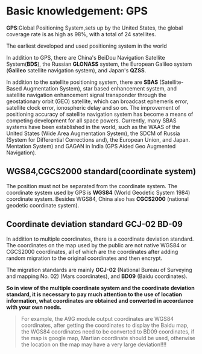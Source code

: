 Basic knowledgement: GPS
===



**GPS**:Global Positioning System,sets up by the United States, the global coverage rate is as high as 98%, with a total of 24 satellites.

The earliest developed and used positioning system in the world

In addition to GPS, there are China's BeiDou Navigation Satellite System(**BDS**), the Russian **GLONASS** system, the European Galileo system (**Galileo** satellite navigation system), and Japan's **QZSS**.

In addition to the satellite positioning system, there are **SBAS** (Satellite-Based Augmentation System), star based enhancement system, and satellite navigation enhancement signal transponder through the geostationary orbit (GEO) satellite, which can broadcast ephemeris error, satellite clock error, ionospheric delay and so on. The improvement of positioning accuracy of satellite navigation system has become a means of competing development for all space powers. Currently, many SBAS systems have been established in the world, such as the WAAS of the United States (Wide Area Augmentation System), the SDCM of Russia (System for Differential Corrections and), the European Union, and Japan. Mentation System) and GAGAN in India (GPS Aided Geo Augmented Navigation).


## WGS84,CGCS2000 standard(coordinate system)

The position must not be separated from the coordinate system. The coordinate system used by GPS is **WGS84** (World Geodetic System 1984) coordinate system. Besides WGS84, China also has **CGCS2000** (national geodetic coordinate system).

## Coordinate deviation standard GCJ-02 BD-09

In addition to multiple coordinates, there is a coordinate deviation standard. The coordinates on the map used by the public are not native WGS84 or CGCS2000 coordinates, all of which are the coordinates after adding random migration to the original coordinates and then encrypt.

The migration standards are mainly **GCJ-02** (National Bureau of Surveying and mapping No. 02) (Mars coordinates), and **BD09** (Baidu coordinates).

**So in view of the multiple coordinate system and the coordinate deviation standard, it is necessary to pay much attention to the use of location information, what coordinates are obtained and converted in accordance with your own needs.**

> For example, the A9G module output coordinates are WGS84 coordinates, after getting the coordinates to display the Baidu map, the WGS84 coordinates need to be converted to BD09 coordinates, if the map is google map, Martian coordinate should be used, otherwise the location on the map may have a very large deviation!!!!



